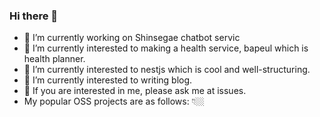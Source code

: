 ### Hi there 👋
- 🏃 I’m currently working on Shinsegae chatbot servic
- 🌱 I’m currently interested to making a health service, bapeul which is health planner.
- 🌱 I’m currently interested to nestjs which is cool and well-structuring.
- 🌱 I’m currently interested to writing blog.
- 💬 If you are interested in me, please ask me at issues.
- My popular OSS projects are as follows: 👇🏼
